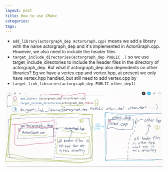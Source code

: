 ```yaml
---
layout: post
title: How to use CMake
categories:
tags:
---
```


- `add_library(actorgraph_dep ActorGraph.cpp)` means we add a library with the name actorgraph_dep and it's implemented in ActorGraph.cpp. However, we also need to include the header files
- `target_include_directories(actorgraph_dep PUBLIC .)` so we use target_include_directories to include the header files in the directory of actorgraph_dep. But what if actorgraph_dep also dependents on other libraries? Eg we have a vertex.cpp and vertex.hpp, at present we only have vertex.hpp handled, but still need to add vertex.cpp by
- `target_link_libraries(actorgraph_dep PUBLIC other_dep1)`

![](assets/730df913.png)
